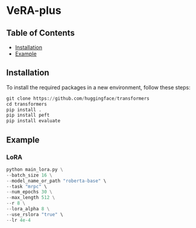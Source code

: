 # VeRA-plus

## Table of Contents
- [Installation](#installation)
- [Example](#example)

## Installation
To install the required packages in a new environment, follow these steps:
```python
git clone https://github.com/huggingface/transformers
cd transformers
pip install .
pip install peft
pip install evaluate
```
## Example 
### LoRA
```python
python main_lora.py \
--batch_size 16 \
--model_name_or_path "roberta-base" \
--task "mrpc" \
--num_epochs 30 \
--max_length 512 \
--r 8 \
--lora_alpha 8 \
--use_rslora "true" \
--lr 4e-4
```

